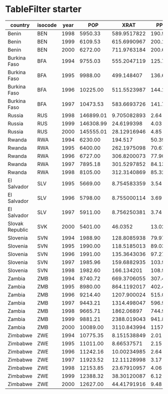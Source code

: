 
<h1>TableFilter starter</h1>
<script src="node_modules/tablefilter/dist/tablefilter/tablefilter.js"></script>
<table id="demo">
    <thead>
        <tr>
            <th>country</th>
            <th>isocode</th>
            <th>year</th>
            <th>POP</th>
            <th>XRAT</th>
            <th>PPP</th>
            <th>cgdp</th>
            <th>cc</th>
            <th>ci</th>
        </tr>
    </thead>
    <tbody>
        <tr>
            <td>Benin</td>
            <td>BEN</td>
            <td>1998</td>
            <td>5950.33</td>
            <td>589.9517822</td>
            <td>190.95</td>
            <td>1178.46</td>
            <td>90.98</td>
            <td>7.55</td>
        </tr>
        <tr>
            <td>Benin</td>
            <td>BEN</td>
            <td>1999</td>
            <td>6109.53</td>
            <td>615.6990967</td>
            <td>200.19</td>
            <td>1174.90</td>
            <td>92.61</td>
            <td>7.86</td>
        </tr>
        <tr>
            <td>Benin</td>
            <td>BEN</td>
            <td>2000</td>
            <td>6272.00</td>
            <td>711.9763184</td>
            <td>200.61</td>
            <td>1224.74</td>
            <td>92.27</td>
            <td>8.25</td>
        </tr>
        <tr>
            <td>Burkina Faso</td>
            <td>BFA</td>
            <td>1994</td>
            <td>9755.03</td>
            <td>555.2047119</td>
            <td>125.76</td>
            <td>838.76</td>
            <td>79.81</td>
            <td>6.57</td>
        </tr>
        <tr>
            <td>Burkina Faso</td>
            <td>BFA</td>
            <td>1995</td>
            <td>9988.00</td>
            <td>499.148407</td>
            <td>136.65</td>
            <td>860.89</td>
            <td>80.41</td>
            <td>9.29</td>
        </tr>
        <tr>
            <td>Burkina Faso</td>
            <td>BFA</td>
            <td>1996</td>
            <td>10225.00</td>
            <td>511.5523987</td>
            <td>144.18</td>
            <td>881.11</td>
            <td>80.40</td>
            <td>12.12</td>
        </tr>
        <tr>
            <td>Burkina Faso</td>
            <td>BFA</td>
            <td>1997</td>
            <td>10473.53</td>
            <td>583.6693726</td>
            <td>141.78</td>
            <td>899.01</td>
            <td>76.94</td>
            <td>14.94</td>
        </tr>
        <tr>
            <td>Russia</td>
            <td>RUS</td>
            <td>1998</td>
            <td>146899.01</td>
            <td>9.705082893</td>
            <td>2.64</td>
            <td>7086.39</td>
            <td>67.73</td>
            <td>9.20</td>
        </tr>
        <tr>
            <td>Russia</td>
            <td>RUS</td>
            <td>1999</td>
            <td>146308.99</td>
            <td>24.6199398</td>
            <td>4.03</td>
            <td>8074.70</td>
            <td>57.35</td>
            <td>8.81</td>
        </tr>
        <tr>
            <td>Russia</td>
            <td>RUS</td>
            <td>2000</td>
            <td>145555.01</td>
            <td>28.12916946</td>
            <td>4.85</td>
            <td>9995.91</td>
            <td>54.74</td>
            <td>8.79</td>
        </tr>
        <tr>
            <td>Rwanda</td>
            <td>RWA</td>
            <td>1994</td>
            <td>6230.00</td>
            <td>194.517</td>
            <td>50.39</td>
            <td>529.48</td>
            <td>132.16</td>
            <td>4.48</td>
        </tr>
        <tr>
            <td>Rwanda</td>
            <td>RWA</td>
            <td>1995</td>
            <td>6400.00</td>
            <td>262.1975098</td>
            <td>70.67</td>
            <td>746.34</td>
            <td>92.77</td>
            <td>3.08</td>
        </tr>
        <tr>
            <td>Rwanda</td>
            <td>RWA</td>
            <td>1996</td>
            <td>6727.00</td>
            <td>306.8200073</td>
            <td>77.90</td>
            <td>823.25</td>
            <td>89.71</td>
            <td>3.21</td>
        </tr>
        <tr>
            <td>Rwanda</td>
            <td>RWA</td>
            <td>1997</td>
            <td>7895.18</td>
            <td>301.5297852</td>
            <td>84.13</td>
            <td>847.79</td>
            <td>91.44</td>
            <td>3.72</td>
        </tr>
        <tr>
            <td>Rwanda</td>
            <td>RWA</td>
            <td>1998</td>
            <td>8105.00</td>
            <td>312.3140869</td>
            <td>85.32</td>
            <td>914.22</td>
            <td>89.34</td>
            <td>4.22</td>
        </tr>
        <tr>
            <td>El Salvador</td>
            <td>SLV</td>
            <td>1995</td>
            <td>5669.00</td>
            <td>8.754583359</td>
            <td>3.54</td>
            <td>4143.59</td>
            <td>89.31</td>
            <td>10.35</td>
        </tr>
        <tr>
            <td>El Salvador</td>
            <td>SLV</td>
            <td>1996</td>
            <td>5798.00</td>
            <td>8.755000114</td>
            <td>3.69</td>
            <td>4235.79</td>
            <td>88.77</td>
            <td>7.79</td>
        </tr>
        <tr>
            <td>El Salvador</td>
            <td>SLV</td>
            <td>1997</td>
            <td>5911.00</td>
            <td>8.756250381</td>
            <td>3.74</td>
            <td>4408.41</td>
            <td>87.05</td>
            <td>7.90</td>
        </tr>
        <tr>
            <td>Slovak Republic</td>
            <td>SVK</td>
            <td>2000</td>
            <td>5401.00</td>
            <td>46.0352</td>
            <td>13.02</td>
            <td>12618.53</td>
            <td>52.22</td>
            <td>24.78</td>
        </tr>
        <tr>
            <td>Slovenia</td>
            <td>SVN</td>
            <td>1994</td>
            <td>1988.90</td>
            <td>128.8085938</td>
            <td>79.97</td>
            <td>11662.12</td>
            <td>53.21</td>
            <td>19.87</td>
        </tr>
        <tr>
            <td>Slovenia</td>
            <td>SVN</td>
            <td>1995</td>
            <td>1990.00</td>
            <td>118.5185013</td>
            <td>89.03</td>
            <td>12574.96</td>
            <td>54.46</td>
            <td>23.11</td>
        </tr>
        <tr>
            <td>Slovenia</td>
            <td>SVN</td>
            <td>1996</td>
            <td>1991.00</td>
            <td>135.3643036</td>
            <td>97.27</td>
            <td>13151.51</td>
            <td>54.32</td>
            <td>23.23</td>
        </tr>
        <tr>
            <td>Slovenia</td>
            <td>SVN</td>
            <td>1997</td>
            <td>1985.96</td>
            <td>159.6882935</td>
            <td>103.96</td>
            <td>14143.02</td>
            <td>53.24</td>
            <td>24.14</td>
        </tr>
        <tr>
            <td>Slovenia</td>
            <td>SVN</td>
            <td>1998</td>
            <td>1982.60</td>
            <td>166.134201</td>
            <td>108.93</td>
            <td>15067.34</td>
            <td>52.82</td>
            <td>25.35</td>
        </tr>
        <tr>
            <td>Zambia</td>
            <td>ZMB</td>
            <td>1994</td>
            <td>8740.72</td>
            <td>669.3706055</td>
            <td>307.48</td>
            <td>834.19</td>
            <td>75.43</td>
            <td>9.86</td>
        </tr>
        <tr>
            <td>Zambia</td>
            <td>ZMB</td>
            <td>1995</td>
            <td>8980.00</td>
            <td>864.1192017</td>
            <td>402.40</td>
            <td>829.37</td>
            <td>76.55</td>
            <td>10.31</td>
        </tr>
        <tr>
            <td>Zambia</td>
            <td>ZMB</td>
            <td>1996</td>
            <td>9214.40</td>
            <td>1207.900024</td>
            <td>515.01</td>
            <td>838.05</td>
            <td>78.74</td>
            <td>10.99</td>
        </tr>
        <tr>
            <td>Zambia</td>
            <td>ZMB</td>
            <td>1997</td>
            <td>9443.21</td>
            <td>1314.498047</td>
            <td>596.97</td>
            <td>851.47</td>
            <td>77.59</td>
            <td>12.15</td>
        </tr>
        <tr>
            <td>Zambia</td>
            <td>ZMB</td>
            <td>1998</td>
            <td>9665.71</td>
            <td>1862.06897</td>
            <td>744.91</td>
            <td>800.69</td>
            <td>85.12</td>
            <td>13.75</td>
        </tr>
        <tr>
            <td>Zambia</td>
            <td>ZMB</td>
            <td>1999</td>
            <td>9881.21</td>
            <td>2388.019043</td>
            <td>941.87</td>
            <td>765.24</td>
            <td>91.82</td>
            <td>15.30</td>
        </tr>
        <tr>
            <td>Zambia</td>
            <td>ZMB</td>
            <td>2000</td>
            <td>10089.00</td>
            <td>3110.843994</td>
            <td>1157.63</td>
            <td>840.97</td>
            <td>86.33</td>
            <td>15.38</td>
        </tr>
        <tr>
            <td>Zimbabwe</td>
            <td>ZWE</td>
            <td>1994</td>
            <td>10775.35</td>
            <td>8.151538849</td>
            <td>2.01</td>
            <td>2586.84</td>
            <td>60.10</td>
            <td>18.53</td>
        </tr>
        <tr>
            <td>Zimbabwe</td>
            <td>ZWE</td>
            <td>1995</td>
            <td>11011.00</td>
            <td>8.66537571</td>
            <td>2.15</td>
            <td>2603.37</td>
            <td>66.89</td>
            <td>15.03</td>
        </tr>
        <tr>
            <td>Zimbabwe</td>
            <td>ZWE</td>
            <td>1996</td>
            <td>11242.16</td>
            <td>10.00234985</td>
            <td>2.64</td>
            <td>2860.23</td>
            <td>72.06</td>
            <td>11.32</td>
        </tr>
        <tr>
            <td>Zimbabwe</td>
            <td>ZWE</td>
            <td>1997</td>
            <td>11923.52</td>
            <td>12.11128998</td>
            <td>3.17</td>
            <td>2727.06</td>
            <td>82.82</td>
            <td>11.01</td>
        </tr>
        <tr>
            <td>Zimbabwe</td>
            <td>ZWE</td>
            <td>1998</td>
            <td>12153.85</td>
            <td>23.67910957</td>
            <td>4.06</td>
            <td>2799.85</td>
            <td>77.66</td>
            <td>10.75</td>
        </tr>
        <tr>
            <td>Zimbabwe</td>
            <td>ZWE</td>
            <td>1999</td>
            <td>12388.32</td>
            <td>38.30120087</td>
            <td>6.12</td>
            <td>2770.48</td>
            <td>76.89</td>
            <td>10.73</td>
        </tr>
        <tr>
            <td>Zimbabwe</td>
            <td>ZWE</td>
            <td>2000</td>
            <td>12627.00</td>
            <td>44.41791916</td>
            <td>9.48</td>
            <td>2607.03</td>
            <td>69.23</td>
            <td>8.62</td>
        </tr>
    </tbody>
</table>

</body>
</html>
